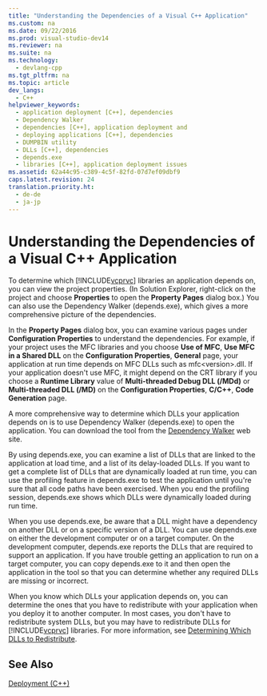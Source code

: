 ```yaml
---
title: "Understanding the Dependencies of a Visual C++ Application"
ms.custom: na
ms.date: 09/22/2016
ms.prod: visual-studio-dev14
ms.reviewer: na
ms.suite: na
ms.technology: 
  - devlang-cpp
ms.tgt_pltfrm: na
ms.topic: article
dev_langs: 
  - C++
helpviewer_keywords: 
  - application deployment [C++], dependencies
  - Dependency Walker
  - dependencies [C++], application deployment and
  - deploying applications [C++], dependencies
  - DUMPBIN utility
  - DLLs [C++], dependencies
  - depends.exe
  - libraries [C++], application deployment issues
ms.assetid: 62a44c95-c389-4c5f-82fd-07d7ef09dbf9
caps.latest.revision: 24
translation.priority.ht: 
  - de-de
  - ja-jp
---
```

# Understanding the Dependencies of a Visual C++ Application
To determine which [!INCLUDE[vcprvc](../vs140/includes/vcprvc_md.md)] libraries an application depends on, you can view the project properties. (In Solution Explorer, right-click on the project and choose **Properties** to open the **Property Pages** dialog box.) You can also use the Dependency Walker (depends.exe), which gives a more comprehensive picture of the dependencies.  
  
 In the **Property Pages** dialog box, you can examine various pages under **Configuration Properties** to understand the dependencies. For example, if your project uses the MFC libraries and you choose **Use of MFC**, **Use MFC in a Shared DLL** on the **Configuration Properties**, **General** page, your application at run time depends on MFC DLLs such as mfc<version\>.dll. If your application doesn't use MFC, it might depend on the CRT library if you choose a **Runtime Library** value of **Multi-threaded Debug DLL (/MDd)** or **Multi-threaded DLL (/MD)** on the **Configuration Properties**, **C/C++**, **Code Generation** page.  
  
 A more comprehensive way to determine which DLLs your application depends on is to use Dependency Walker (depends.exe) to open the application. You can download the tool from the [Dependency Walker](http://go.microsoft.com/fwlink/p/?LinkId=132640) web site.  
  
 By using depends.exe, you can examine a list of DLLs that are linked to the application at load time, and a list of its delay-loaded DLLs. If you want to get a complete list of DLLs that are dynamically loaded at run time, you can use the profiling feature in depends.exe to test the application until you're sure that all code paths have been exercised. When you end the profiling session, depends.exe shows which DLLs were dynamically loaded during run time.  
  
 When you use depends.exe, be aware that a DLL might have a dependency on another DLL or on a specific version of a DLL. You can use depends.exe on either the development computer or on a target computer. On the development computer, depends.exe reports the DLLs that are required to support an application. If you have trouble getting an application to run on a target computer, you can copy depends.exe to it and then open the application in the tool so that you can determine whether any required DLLs are missing or incorrect.  
  
 When you know which DLLs your application depends on, you can determine the ones that you have to redistribute with your application when you deploy it to another computer. In most cases, you don't have to redistribute system DLLs, but you may have to redistribute DLLs for [!INCLUDE[vcprvc](../vs140/includes/vcprvc_md.md)] libraries. For more information, see [Determining Which DLLs to Redistribute](../vs140/determining-which-dlls-to-redistribute.md).  
  
## See Also  
 [Deployment (C++)](../vs140/deploying-native-desktop-applications--visual-c---.md)